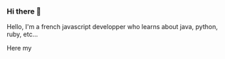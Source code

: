 ### Hi there 👋

Hello, I'm a french javascript developper who learns about java, python, ruby, etc... 

Here my 
